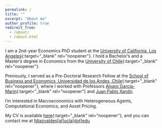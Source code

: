 ```yaml
---
permalink: /
title: ""
excerpt: "About me"
author_profile: true
redirect_from: 
  - /about/
  - /about.html
---
```



I am a 2nd-year Economics PhD student at the [University of California, Los Angeles](https://economics.ucla.edu/graduate/ph-d-program/){:target="_blank" rel="noopener"}. I hold a Bachelor’s and a Master’s degree in Economics from the [University of Chile](https://econ.uchile.cl/){:target="_blank" rel="noopener"}. 

Previously, I served as a Pre-Doctoral Research Fellow at the [School of Business and Economics, Universidad de los Andes, Chile](https://www.uandes.cl/sbe/){:target="_blank" rel="noopener"}, where I worked with Professors [Alvaro García-Marín](https://sites.google.com/site/afgarciama/home){:target="_blank" rel="noopener"} and [Juan Pablo Xandri](https://jxandri.com/home). 

I’m interested in Macroeconomics with Heterogeneous Agents, Computational Economics, and Asset Pricing.

My CV is available [here](files/CV/CV.pdf){:target="_blank" rel="noopener"}, and you can contact me at [fdiazvaldes[at]ucla[dot]edu](mailto:fdiazvaldes@g.ucla.edu)

